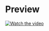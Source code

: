 # Preview
[![Watch the video](https://img.youtube.com/vi/iNKp6PAVWP0/maxresdefault.jpg)](https://youtu.be/iNKp6PAVWP0)
